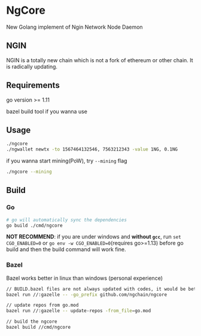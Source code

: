 # NgCore

New Golang implement of Ngin Network Node Daemon

## NGIN

NGIN is a totally new chain which is not a fork of ethereum or other chain. It is radically updating.

## Requirements

go version >= 1.11

bazel build tool if you wanna use

## Usage

```bash
./ngcore
./ngwallet newtx -to 1567464132546, 7563212343 -value 1NG, 0.1NG  
``` 

if you wanna start mining(PoW), try `--mining` flag

```bash
./ngcore --mining
```

## Build

### Go

```bash
# go will automatically sync the dependencies
go build ./cmd/ngcore
```

**NOT RECOMMEND**: if you are under windows and **without `gcc`**, run `set CGO_ENABLED=0` or `go env -w CGO_ENABLED=0`(requires go>=1.13) before go build and then the build command will work fine.

### Bazel

Bazel works better in linux than windows (personal experience)

```bash
// BUILD.bazel files are not always updated with codes, it would be better update them (with gazelle)
bazel run //:gazelle -- -go_prefix github.com/ngchain/ngcore

// update repos from go.mod
bazel run //:gazelle -- update-repos -from_file=go.mod

// build the ngcore
bazel build //cmd/ngcore
```
